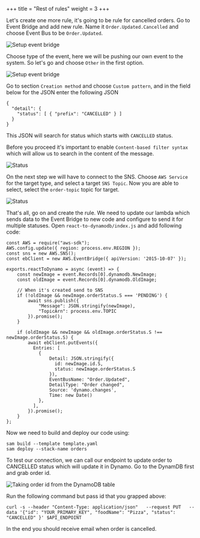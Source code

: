 +++
title = "Rest of rules"
weight = 3
+++

Let's create one more rule, it's going to be rule for cancelled orders. Go to Event Bridge and add new rule.
Name it `Order.Updated.Cancelled` and choose Event Bus to be `Order.Updated`.

![Setup event bridge](/images/eventBridge/create-second-rule-name.png)

Choose type of the event, here we will be pushing our own event to the system. So let's go and choose `Other` in the first option.

![Setup event bridge](/images/eventBridge/create-rule-type.png)

Go to section `Creation method` and choose `Custom pattern`, and in the field below for the JSON enter the following JSON

```
{
  "detail": {
    "status": [ { "prefix": "CANCELLED" } ]
  }
}
```

This JSON will search for status which starts with `CANCELLED` status.

Before you proceed it's important to enable `Content-based filter syntax` which will allow us to search in the content of the message.

![Status](/images/eventBridge/create-second-rule-pattern.png)

On the next step we will have to connect to the SNS.
Choose `AWS Service` for the target type, and select a target `SNS Topic`.
Now you are able to select, select the `order-topic` topic for target.

![Status](/images/eventBridge/create-second-rule-target.png)

That's all, go on and create the rule. We need to update our lambda which sends data to the Event Bridge to new code and configure to send it for multiple statuses. Open `react-to-dynamodb/index.js` and add following code:

```
const AWS = require("aws-sdk");
AWS.config.update({ region: process.env.REGION });
const sns = new AWS.SNS();
const ebClient = new AWS.EventBridge({ apiVersion: '2015-10-07' });

exports.reactToDynamo = async (event) => {
    const newImage = event.Records[0].dynamodb.NewImage;
    const oldImage = event.Records[0].dynamodb.OldImage;

    // When it's created send to SNS
    if (!oldImage && newImage.orderStatus.S === 'PENDING') {
        await sns.publish({
            "Message": JSON.stringify(newImage),
            "TopicArn": process.env.TOPIC
        }).promise();
    }

    if (oldImage && newImage && oldImage.orderStatus.S !== newImage.orderStatus.S) {
        await ebClient.putEvents({
          Entries: [
            {
                Detail: JSON.stringify({
                  id: newImage.id.S,
                  status: newImage.orderStatus.S
                }),
                EventBusName: "Order.Updated",
                DetailType: "Order changed",
                Source: 'dynamo.changes',
                Time: new Date()
            },
          ],
        }).promise();
    }
};
```

Now we need to build and deploy our code using:

```
sam build --template template.yaml
sam deploy --stack-name orders
```

To test our connection, we can call our endpoint to update order to CANCELLED status which will update it in Dynamo. Go to the DynamDB first and grab order id.

![Taking order id from the DynamoDB table](/images/eventBridge/order-id.png)

Run the following command but pass id that you grapped above:

```
curl -s --header "Content-Type: application/json"   --request PUT   --data '{"id": "YOUR_PRIMARY_KEY", "foodName": "Pizza", "status": "CANCELLED" }' $API_ENDPOINT
```

In the end you should receive email when order is cancelled.
